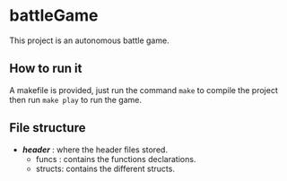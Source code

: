# battleGame

This project is an autonomous battle game. 

## How to run it 

A makefile is provided, just run the command `make` to compile the project then run `make play` to run the game.

## File structure
- ***header*** : where the header files stored.
  - funcs : contains the functions declarations.
  - structs: contains the different structs.

